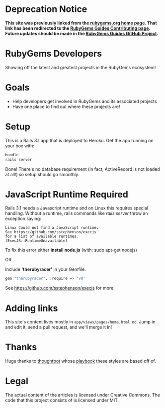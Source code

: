 Deprecation Notice
==================

**This site was previously linked from the [rubygems.org home page](https://rubygems.org/). That link has
been redirected to the [RubyGems Guides Contributing page](http://guides.rubygems.org/contributing/). Future
updates should be made in the [RubyGems Guides GitHub Project](https://github.com/rubygems/guides).**

RubyGems Developers
===================

Showing off the latest and greatest projects in the RubyGems ecosystem!

Goals
=====

* Help developers get involved in RubyGems and its associated projects
* Have one place to find out where these projects are!

Setup
=====

This is a Rails 3.1 app that is deployed to Heroku. Get the app running on your box with:

```bash
bundle
rails server
```

Done! There's no database requirement (in fact, ActiveRecord is not loaded at all!) so setup should go smoothly.

JavaScript Runtime Required
===============================

Rails 3.1 needs a Javascript runtime and on Linux this requires special handling.
Without a runtime, rails commands like  *rails server* throw an exception saying:

    Linux Could not find a JavaScript runtime.
    See https://github.com/sstephenson/execjs
    for a list of available runtimes.
    (ExecJS::RuntimeUnavailable)

To fix this error either **install node.js** (with: sudo apt-get nodejs)

OR

Include **'therubyracer'** in your Gemfile.

```bash
gem "therubyracer", :require => 'v8'
```

See https://github.com/sstephenson/execjs for more.

Adding links
============

This site's content lives mostly in `app/views/pages/home.html.md`. Jump in and edit it, send a pull request, and we'll merge it in!

Thanks
======

Huge thanks to [thoughtbot](http//thoughtbot.com) whose [playbook](http://playbook.thoughtbot.com) these styles are based off of.

Legal
=====

The actual content of the articles is licensed under Creative Commons. The code that this project consists of is licensed under MIT.
